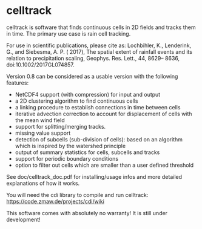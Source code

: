 # celltrack
celltrack is software that finds continuous cells in 2D fields and tracks them
in time. The primary use case is rain cell tracking.

For use in scientific publications, please cite as:
Lochbihler, K., Lenderink, G., and Siebesma, A. P. ( 2017), The spatial extent of rainfall events and its relation to precipitation scaling, Geophys. Res. Lett., 44, 8629– 8636, doi:10.1002/2017GL074857.

Version 0.8 can be considered as a usable version with the following features:
 - NetCDF4 support (with compression) for input and output
 - a 2D clustering algorithm to find continuous cells
 - a linking procedure to establish connections in time between cells
 - iterative advection correction to account for displacement of cells with the mean wind field
 - support for splitting/merging tracks.
 - missing value support 
 - detection of subcells (sub-division of cells): based on an algorithm which is inspired by the watershed principle
 - output of summary statistics for cells, subcells and tracks
 - support for periodic boundary conditions
 - option to filter out cells which are smaller than a user defined threshold
 
See doc/celltrack_doc.pdf for installing/usage infos and more detailed explanations of how it works.

You will need the cdi library to compile and run celltrack: https://code.zmaw.de/projects/cdi/wiki

This software comes with absolutely no warranty! It is still under development!
